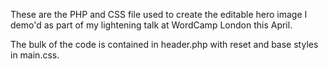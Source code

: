 These are the PHP and CSS file used to create the editable hero image I demo'd as part of my lightening talk at WordCamp London this April.  

The bulk of the code is contained in header.php with reset and base styles in main.css.


